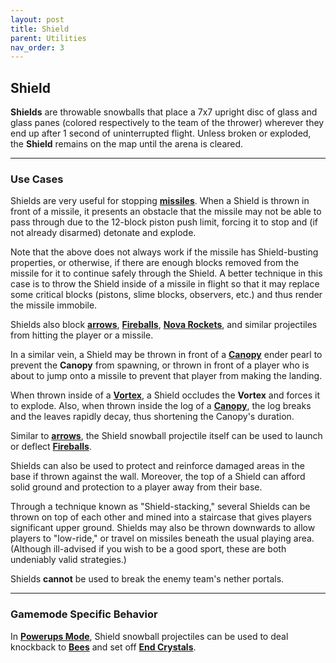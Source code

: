```yaml
---
layout: post
title: Shield
parent: Utilities
nav_order: 3
---
```

**Shield**
---

**Shields** are throwable snowballs that place a 7x7 upright disc of glass and glass panes (colored respectively to the team of the thrower) wherever they end up after 1 second of uninterrupted flight. Unless broken or exploded, the **Shield** remains on the map until the arena is cleared.

---
### Use Cases

Shields are very useful for stopping **[missiles](https://zeroniaserver.github.io/RocketRidersWiki/missiles)**. When a Shield is thrown in front of a missile, it presents an obstacle that the missile may not be able to pass through due to the 12-block piston push limit, forcing it to stop and (if not already disarmed) detonate and explode.

Note that the above does not always work if the missile has Shield-busting properties, or otherwise, if there are enough blocks removed from the missile for it to continue safely through the Shield. A better technique in this case is to throw the Shield inside of a missile in flight so that it may replace some critical blocks (pistons, slime blocks, observers, etc.) and thus render the missile immobile.

Shields also block **[arrows](https://zeroniaserver.github.io/RocketRidersWiki/utilities/arrows)**, **[Fireballs](https://zeroniaserver.github.io/RocketRidersWiki/utilities/fireball)**, **[Nova Rockets](https://zeroniaserver.github.io/RocketRidersWiki/utilities/nova_rocket)**, and similar projectiles from hitting the player or a missile.

In a similar vein, a Shield may be thrown in front of a **[Canopy](https://zeroniaserver.github.io/RocketRidersWiki/utilities/canopy)** ender pearl to prevent the **Canopy** from spawning, or thrown in front of a player who is about to jump onto a missile to prevent that player from making the landing.

When thrown inside of a **[Vortex](https://zeroniaserver.github.io/RocketRidersWiki/utilities/vortex)**, a Shield occludes the **Vortex** and forces it to explode. Also, when thrown inside the log of a **[Canopy](https://zeroniaserver.github.io/RocketRidersWiki/utilities/canopy)**, the log breaks and the leaves rapidly decay, thus shortening the Canopy's duration.

Similar to **[arrows](https://zeroniaserver.github.io/RocketRidersWiki/utilities/arrows)**, the Shield snowball projectile itself can be used to launch or deflect **[Fireballs](https://zeroniaserver.github.io/RocketRidersWiki/utilities/fireball)**.

Shields can also be used to protect and reinforce damaged areas in the base if thrown against the wall. Moreover, the top of a Shield can afford solid ground and protection to a player away from their base.

Through a technique known as "Shield-stacking," several Shields can be thrown on top of each other and mined into a staircase that gives players significant upper ground. Shields may also be thrown downwards to allow players to "low-ride," or travel on missiles beneath the usual playing area. (Although ill-advised if you wish to be a good sport, these are both undeniably valid strategies.)

Shields __**cannot**__ be used to break the enemy team's nether portals.

---
### Gamemode Specific Behavior

In **[Powerups Mode](https://zeroniaserver.github.io/RocketRidersWiki/gamemodes/powerups)**, Shield snowball projectiles can be used to deal knockback to **[Bees](https://zeroniaserver.github.io/RocketRidersWiki/gamemodes/powerups#stinging-shield)** and set off **[End Crystals](https://zeroniaserver.github.io/RocketRidersWiki/gamemodes/powerups#crystal-platform)**.